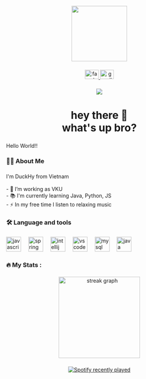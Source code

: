<br clear="both">

<div align="center">
  <img height="150" src="https://avatars.githubusercontent.com/u/181562561?s=96&v=4"/>
</div>

###

<div align="center">
  <a href="https://www.facebook.com/huynd040404" target="_blank">
    <img src="https://raw.githubusercontent.com/maurodesouza/profile-readme-generator/master/src/assets/icons/social/facebook/default.svg" width="37" height="25" alt="facebook logo"  />
  </a>
  <a href="nguynduchuy12@gmail.com" target="_blank">
    <img src="https://raw.githubusercontent.com/maurodesouza/profile-readme-generator/master/src/assets/icons/social/gmail/default.svg" width="37" height="25" alt="gmail logo"  />
  </a>
</div>

###

<div align="center">
  <img src="https://visitor-badge.laobi.icu/badge?page_id=duckhy04.duckhy04&"  />
</div>

###

<h1 align="center">hey there 👋<br>what's up bro?</h1>

###

<p align="left">Hello World!!</p>

###

<h3 align="left">👩‍💻  About Me</h3>

###

<p align="left">I'm DuckHy from Vietnam<br><br>- 🔭 I’m working as VKU<br>- 📚 I'm currently learning Java, Python, JS<br>- ⚡ In my free time I listen to relaxing music</p>

###

<h3 align="left">🛠 Language and tools</h3>

###

<div align="left">
  <img src="https://cdn.jsdelivr.net/gh/devicons/devicon/icons/javascript/javascript-original.svg" height="40" alt="javascript logo"  />
  <img width="12" />
  <img src="https://cdn.jsdelivr.net/gh/devicons/devicon/icons/spring/spring-original.svg" height="40" alt="spring logo"  />
  <img width="12" />
  <img src="https://cdn.jsdelivr.net/gh/devicons/devicon/icons/intellij/intellij-original.svg" height="40" alt="intellij logo"  />
  <img width="12" />
  <img src="https://cdn.jsdelivr.net/gh/devicons/devicon/icons/vscode/vscode-original.svg" height="40" alt="vscode logo"  />
  <img width="12" />
  <img src="https://cdn.jsdelivr.net/gh/devicons/devicon/icons/mysql/mysql-original.svg" height="40" alt="mysql logo"  />
  <img width="12" />
  <img src="https://cdn.jsdelivr.net/gh/devicons/devicon/icons/java/java-original.svg" height="40" alt="java logo"  />
</div>

###

<h3 align="left">🔥   My Stats :</h3>

###

<div align="center">
  <img src="https://streak-stats.demolab.com?user=duckhy04&locale=en&mode=daily&theme=dark&hide_border=false&border_radius=5&order=3" height="220" alt="streak graph"  />
</div>

###

<div align="center">
  <a href="https://open.spotify.com/user/314f5j4v5bid3hnftfqcblln7afm">
    <img src="https://spotify-recently-played-readme.vercel.app/api?user=314f5j4v5bid3hnftfqcblln7afm&count=5&unique=false" alt="Spotify recently played"  />
  </a>
</div>

###
